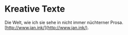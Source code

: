# Kreative Texte

Die Welt, wie ich sie sehe in nicht immer nüchterner Prosa. [http://www.jan.ink/](http://www.jan.ink/).
